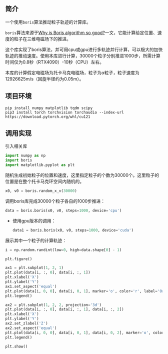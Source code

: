 ## 简介

一个使用`boris`算法推动粒子轨迹的计算库。

`boris`算法来源于[Why is Boris algorithm so good?](https://pubs.aip.org/aip/pop/article-abstract/20/8/084503/317652/Why-is-Boris-algorithm-so-good?redirectedFrom=fulltext)一文，它能计算给定位置、速度的粒子在三维电磁场下的推进。

这个库实现了boris算法，并可用cpu或gpu进行多轨迹并行计算，可以极大的加快轨迹的推动速度。使用本库进行计算，30000个粒子分别推进1000步，所需计算时间仅为0.8秒（RTX4090）-10秒（CPU）左右。

本库的计算假定电磁场为托卡马克电磁场，粒子为$\alpha$粒子，粒子速度为$12926625\text{m/s}$（回旋半径约为$0.05\text{m}$）。

## 项目环境

```shell
pip install numpy matplotlib tqdm scipy
pip3 install torch torchvision torchaudio --index-url https://download.pytorch.org/whl/cu121
```

## 调用实现

引入相关库

```python
import numpy as np
import boris
import matplotlib.pyplot as plt
```

随机生成初始粒子的位置和速度，这里指定粒子的个数为30000个。这里粒子的位置是在整个托卡马克环空间内随机的。

```python
x0, v0 = boris.random_x_v(30000)
```

调用boris库完成30000个粒子各自的1000步推进：

```python
data = boris.boris(x0, v0, steps=1000, device='cpu')
```

- 使用gpu版本的调用：

  ```python
  data1 = boris.boris(x0, v0, steps=1000, device='cuda')
  ```

展示其中一个粒子的计算轨迹：

```python
i = np.random.randint(low=0, high=data.shape[0] - 1)

plt.figure()

ax1 = plt.subplot(1, 2, 1)
plt.plot(data[i, :, 0], data[i, :, 1])
plt.xlabel('X')
plt.ylabel('Y')
ax1.set_aspect('equal')
plt.plot(data[i, 0, 0], data[i, 0, 1], marker='o', color='r', label='Original')
plt.legend()

ax2 = plt.subplot(1, 2, 2, projection='3d')
plt.plot(data[i, :, 0], data[i, :, 1], data[i, :, 2])
plt.xlabel('X')
plt.ylabel('Y')
ax2.set_zlabel('Z')
ax2.set_aspect('equal')
plt.plot(data[i, 0, 0], data[i, 0, 1], data[i, 0, 2], marker='o', color='r', label='Original')
plt.legend()

plt.show()
```

